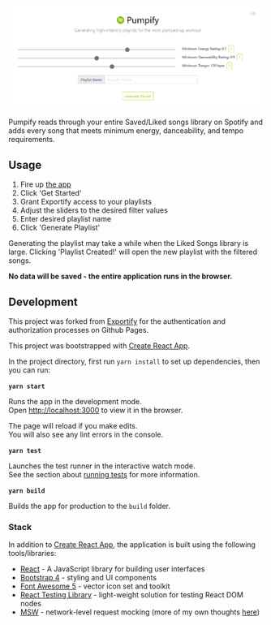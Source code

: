 <a href="https://achapcomputing.github.io/pumpify/"><img src="pumpify-ui.png"/></a>

Pumpify reads through your entire Saved/Liked songs library on Spotify and adds every song that meets minimum energy, danceability, and tempo requirements.

## Usage

1. Fire up [the app](https://achapcomputing.github.io/pumpify/)
2. Click 'Get Started'
3. Grant Exportify access to your playlists
4. Adjust the sliders to the desired filter values
5. Enter desired playlist name
6. Click 'Generate Playlist'

Generating the playlist may take a while when the Liked Songs library is large. Clicking 'Playlist Created!' will open the new playlist with the 
filtered songs.

**No data will be saved - the entire application runs in the browser.**

## Development

This project was forked from [Exportify](https://github.com/watsonbox/exportify) for the authentication and authorization processes on Github Pages.

This project was bootstrapped with [Create React App](https://github.com/facebook/create-react-app).

In the project directory, first run `yarn install` to set up dependencies, then you can run:

**`yarn start`**

Runs the app in the development mode.\
Open [http://localhost:3000](http://localhost:3000) to view it in the browser.

The page will reload if you make edits.\
You will also see any lint errors in the console.

**`yarn test`**

Launches the test runner in the interactive watch mode.\
See the section about [running tests](https://facebook.github.io/create-react-app/docs/running-tests) for more information.

**`yarn build`**

Builds the app for production to the `build` folder.

### Stack

In addition to [Create React App](https://github.com/facebook/create-react-app), the application is built using the following tools/libraries:

* [React](https://reactjs.org/) - A JavaScript library for building user interfaces
* [Bootstrap 4](https://getbootstrap.com/) - styling and UI components
* [Font Awesome 5](https://fontawesome.com/) - vector icon set and toolkit
* [React Testing Library](https://testing-library.com/docs/react-testing-library/intro/) - light-weight solution for testing React DOM nodes
* [MSW](https://mswjs.io/) - network-level request mocking (more of my own thoughts [here](https://watsonbox.github.io/posts/2020/11/30/discovering-msw.html))
